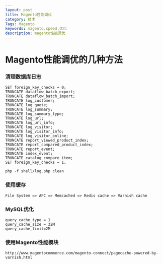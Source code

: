 ```yaml
---
layout: post
title: Magento性能调优
category: 技术
Tags: Magento
keywords: magento,speed,优化
description: magento性能调优
---
```


# Magento性能调优的几种方法

### 清理数据库日志

    SET foreign_key_checks = 0;
    TRUNCATE dataflow_batch_export;
    TRUNCATE dataflow_batch_import;
    TRUNCATE log_customer;
    TRUNCATE log_quote;
    TRUNCATE log_summary;
    TRUNCATE log_summary_type;
    TRUNCATE log_url;
    TRUNCATE log_url_info;
    TRUNCATE log_visitor;
    TRUNCATE log_visitor_info;
    TRUNCATE log_visitor_online;
    TRUNCATE report_viewed_product_index;
    TRUNCATE report_compared_product_index;
    TRUNCATE report_event;
    TRUNCATE index_event;
    TRUNCATE catalog_compare_item;
    SET foreign_key_checks = 1;
    
    php -f shell/log.php clean
    
### 使用缓存

    File System => APC => Memcached => Redis cache => Varnish cache
    
### MySQL优化

    query_cache_type = 1
    query_cache_size = 32M
    query_cache_limit=2M

### 使用Magento性能模块

    http://www.magentocommerce.com/magento-connect/pagecache-powered-by-varnish.html
    
    
